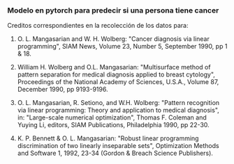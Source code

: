 ### Modelo en pytorch para predecir si una persona tiene cancer

Creditos correspondientes en la recolección de los datos para:

1. O. L. Mangasarian and W. H. Wolberg: "Cancer diagnosis via linear 
programming", SIAM News, Volume 23, Number 5, September 1990, pp 1 & 18.

2. William H. Wolberg and O.L. Mangasarian: "Multisurface method of 
pattern separation for medical diagnosis applied to breast cytology", 
Proceedings of the National Academy of Sciences, U.S.A., Volume 87, 
December 1990, pp 9193-9196.

3. O. L. Mangasarian, R. Setiono, and W.H. Wolberg: "Pattern recognition 
via linear programming: Theory and application to medical diagnosis", 
in: "Large-scale numerical optimization", Thomas F. Coleman and Yuying
Li, editors, SIAM Publications, Philadelphia 1990, pp 22-30.

4. K. P. Bennett & O. L. Mangasarian: "Robust linear programming 
discrimination of two linearly inseparable sets", Optimization Methods
and Software 1, 1992, 23-34 (Gordon & Breach Science Publishers).